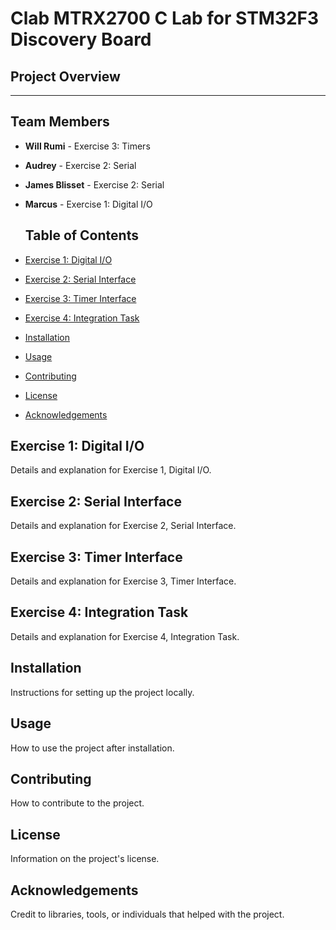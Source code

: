 # Clab MTRX2700 C Lab for STM32F3 Discovery Board

## Project Overview

---

## Team Members
- **Will Rumi** - Exercise 3: Timers
- **Audrey** - Exercise 2: Serial
- **James Blisset** - Exercise 2: Serial
- **Marcus** - Exercise 1: Digital I/O

  ## Table of Contents
- [Exercise 1: Digital I/O](#exercise-1-digital-io)
- [Exercise 2: Serial Interface](#exercise-2-serial-interface)
- [Exercise 3: Timer Interface](#exercise-3-timer-interface)
- [Exercise 4: Integration Task](#exercise-4-integration-task)
- [Installation](#installation)
- [Usage](#usage)
- [Contributing](#contributing)
- [License](#license)
- [Acknowledgements](#acknowledgements)

## Exercise 1: Digital I/O
Details and explanation for Exercise 1, Digital I/O.

## Exercise 2: Serial Interface
Details and explanation for Exercise 2, Serial Interface.

## Exercise 3: Timer Interface
Details and explanation for Exercise 3, Timer Interface.

## Exercise 4: Integration Task
Details and explanation for Exercise 4, Integration Task.

## Installation
Instructions for setting up the project locally.

## Usage
How to use the project after installation.

## Contributing
How to contribute to the project.

## License
Information on the project's license.

## Acknowledgements
Credit to libraries, tools, or individuals that helped with the project.
